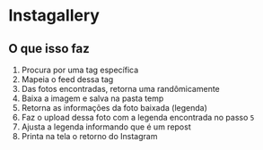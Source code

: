 # Instagallery

## O que isso faz

1. Procura por uma tag específica
2. Mapeia o feed dessa tag
3. Das fotos encontradas, retorna uma randômicamente
4. Baixa a imagem e salva na pasta temp
5. Retorna as informações da foto baixada (legenda)
6. Faz o upload dessa foto com a legenda encontrada no passo `5`
7. Ajusta a legenda informando que é um repost
8. Printa na tela o retorno do Instagram


